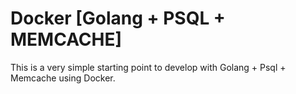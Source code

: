 # Docker [Golang + PSQL + MEMCACHE]

This is a very simple starting point to develop with Golang + Psql + Memcache using Docker.